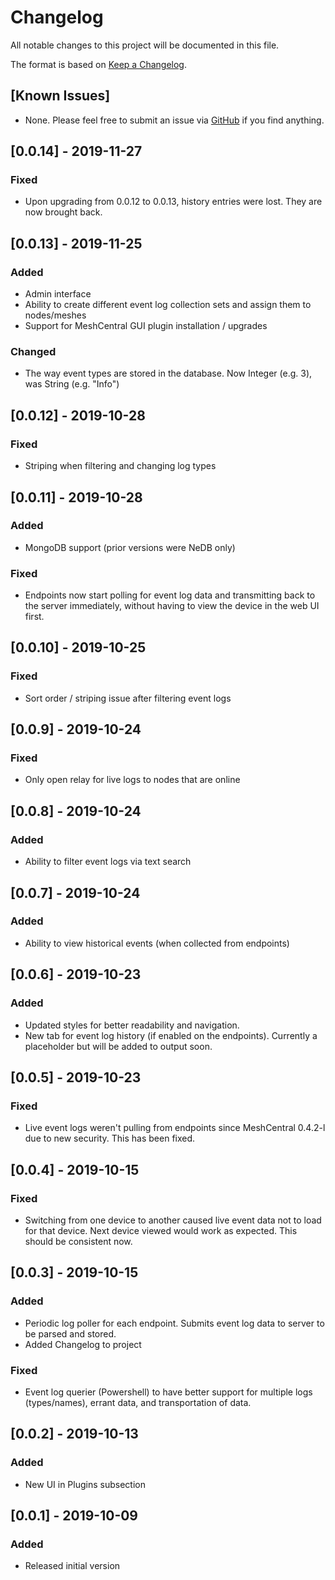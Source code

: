 # Changelog
All notable changes to this project will be documented in this file.

The format is based on [Keep a Changelog](https://keepachangelog.com/en/1.0.0/).

## [Known Issues]
- None. Please feel free to submit an issue via [GitHub](https://github.com/ryanblenis/MeshCentral-EventLog) if you find anything.

## [0.0.14] - 2019-11-27
### Fixed
- Upon upgrading from 0.0.12 to 0.0.13, history entries were lost. They are now brought back.

## [0.0.13] - 2019-11-25
### Added
- Admin interface
- Ability to create different event log collection sets and assign them to nodes/meshes
- Support for MeshCentral GUI plugin installation / upgrades
### Changed
- The way event types are stored in the database. Now Integer (e.g. 3), was String (e.g. "Info")

## [0.0.12] - 2019-10-28
### Fixed
- Striping when filtering and changing log types

## [0.0.11] - 2019-10-28
### Added
- MongoDB support (prior versions were NeDB only)
### Fixed
- Endpoints now start polling for event log data and transmitting back to the server immediately, without having to view the device in the web UI first.

## [0.0.10] - 2019-10-25
### Fixed
- Sort order / striping issue after filtering event logs

## [0.0.9] - 2019-10-24
### Fixed
- Only open relay for live logs to nodes that are online

## [0.0.8] - 2019-10-24
### Added
- Ability to filter event logs via text search

## [0.0.7] - 2019-10-24
### Added
- Ability to view historical events (when collected from endpoints)

## [0.0.6] - 2019-10-23
### Added
- Updated styles for better readability and navigation. 
- New tab for event log history (if enabled on the endpoints). Currently a placeholder but will be added to output soon.

## [0.0.5] - 2019-10-23
### Fixed
- Live event logs weren't pulling from endpoints since MeshCentral 0.4.2-l due to new security. This has been fixed.

## [0.0.4] - 2019-10-15
### Fixed
- Switching from one device to another caused live event data not to load for that device. Next device viewed would work as expected. This should be consistent now.

## [0.0.3] - 2019-10-15
### Added
- Periodic log poller for each endpoint. Submits event log data to server to be parsed and stored.
- Added Changelog to project

### Fixed
- Event log querier (Powershell) to have better support for multiple logs  (types/names), errant data, and transportation of data.

## [0.0.2] - 2019-10-13
### Added
- New UI in Plugins subsection

## [0.0.1] - 2019-10-09
### Added
- Released initial version
